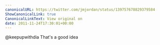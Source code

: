```yaml
---
canonicalURL: https://twitter.com/jmjordan/status/139757678829379584
ShowCanonicalLink: true
CanonicalLinkText: View original on
date: 2011-11-24T17:30:01+00:00
---
```

@keepupwithdia That's a good idea